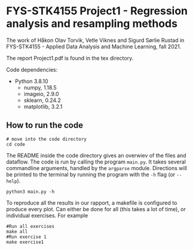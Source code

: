 # FYS-STK4155 Project1 - Regression analysis and resampling methods
The work of Håkon Olav Torvik, Vetle Viknes and Sigurd Sørlie Rustad in FYS-STK4155 - Applied Data Analysis and Machine Learning, fall 2021.

The report Project1.pdf is found in the tex directory.

Code dependencies:
- Python 3.8.10
    - numpy, 1.18.5
    - imageio, 2.9.0
    - sklearn, 0.24.2
    - matplotlib, 3.2.1
## How to run the code
```
# move into the code directory
cd code
```

The README inside the code directory gives an overwiev of the files and dataflow. 
The code is run by calling the program `main.py`. It takes several commandline arguments,
handled by the `argparse` module. Directions will be printed to the terminal by
running the program with the `-h` flag (or `--help`).  
```
python3 main.py -h
```

To reproduce all the results in our rapport, a makefile is configured to produce every plot.
Can either be done for all (this takes a lot of time), or individual exercises. For example
```
#Run all exercises
make all       
#Run exercise 1 
make exercise1 
```